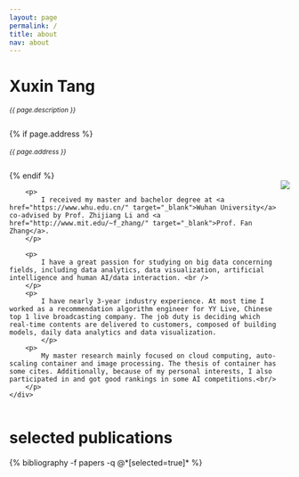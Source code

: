 ```yaml
---
layout: page
permalink: /
title: about
nav: about
---
```


<div class="col p-0 pt-4 pb-4">
  <h1 class="pb-3 title text-left font-weight-bold">Xuxin Tang</h1>
  <h6 class="m-0 mb-2" style="font-size: 0.83em;">{{ page.description }}</h6>
  {% if page.address %}
      <h6 class="m-0 mb-2" style="font-size: 0.83em;">{{ page.address }}</h6>
  {% endif %}
</div>

<!-- Introduction -->

<div style="display: flex; flex-wrap: wrap;">
    <div class="text-justify p-0">
        <div class="col-xs-12 col-sm-6 p-0 pt-2 pb-sm-2 pb-4 pl-sm-4 text-center" style="float: right;">
          <img class="profile-img img-responsive" src="{{ 'prof_pic.jpg' | prepend: '/assets/img/' | prepend: site.baseurl | prepend: site.url }}">
        </div>

        <p>
            I received my master and bachelor degree at <a href="https://www.whu.edu.cn/" target="_blank">Wuhan University</a> co-advised by Prof. Zhijiang Li and <a href="http://www.mit.edu/~f_zhang/" target="_blank">Prof. Fan Zhang</a>. 
        </p>
        
        <p>
            I have a great passion for studying on big data concerning fields, including data analytics, data visualization, artificial intelligence and human AI/data interaction. <br />
        </p>
        <p>
            I have nearly 3-year industry experience. At most time I worked as a recommendation algorithm engineer for YY Live, Chinese top 1 live broadcasting company. The job duty is deciding which real-time contents are delivered to customers, composed of building models, daily data analytics and data visualization.
            </p>
        <p>
            My master research mainly focused on cloud computing, auto-scaling container and image processing. The thesis of container has some cites. Additionally, because of my personal interests, I also participated in and got good rankings in some AI competitions.<br/>
        </p>
    </div>
</div>

<!-- Selected publications -->
<div class="news mt-3 p-0">
  <h1 class="title mb-4 p-0">selected publications</h1>
  {% bibliography -f papers -q @*[selected=true]* %}
</div>

